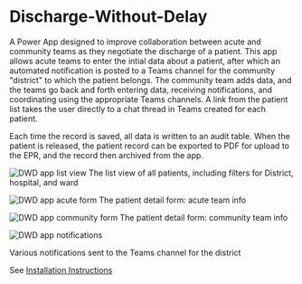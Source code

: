 # Discharge-Without-Delay
A Power App designed to improve collaboration between acute and community teams as they negotiate the discharge of a patient. This app allows acute teams to enter the intial data about a patient, after which an automated notification is posted to a Teams channel for the community "district" to which the patient belongs. The community team adds data, and the teams go back and forth entering data, receiving notifications, and coordinating using the appropriate Teams channels. A link from the patient list takes the user directly to a chat thread in Teams created for each patient.

Each time the record is saved, all data is written to an audit table. When the patient is released, the patient record can be exported to PDF for upload to the EPR, and the record then archived from the app.

![DWD app list view](https://user-images.githubusercontent.com/56914706/224285982-6a4bb1c2-7689-4f27-af2c-817d3152ff2c.jpg)
The list view of all patients, including filters for District, hospital, and ward

![DWD app acute form](https://user-images.githubusercontent.com/56914706/224286097-f31d53ec-e18c-4d66-8613-462a79deaf57.jpg)
The patient detail form: acute team info

![DWD app community form](https://user-images.githubusercontent.com/56914706/224286152-83039354-aef2-4fed-9cad-2647585fbf68.jpg)
The patient detail form: community team info

![DWD app notifications](https://user-images.githubusercontent.com/56914706/224286233-97fafd20-2387-44d7-ad9f-decf34eb5daa.jpg)

Various notifications sent to the Teams channel for the district

See [Installation Instructions](install.md)
